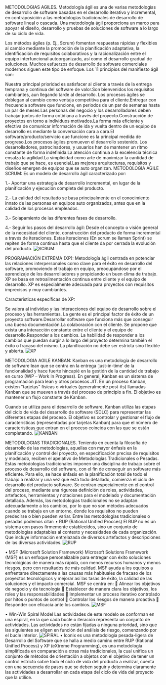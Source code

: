 METODOLOGIAS AGILES.
Metodología ágil es una de varias metodologías de desarrollo de software basadas en el desarrollo iterativo y incremental, en contraposición a las metodologías tradicionales de desarrollo de software lineal o cascada. Una metodología ágil proporciona un marco para apoyar el diseño, desarrollo y pruebas de soluciones de software a lo largo de su ciclo de vida.

Los métodos ágiles (p. Ej., Scrum) fomentan respuestas rápidas y flexibles al cambio mediante la promoción de la planificación adaptativa, la identificación de requisitos colaborativos y la racionalización entre el equipo interfuncional autoorganizado, así como el desarrollo gradual de soluciones. Muchos esfuerzos de desarrollo de software comerciales modernos siguen este tipo de enfoque.
Los 11 principios del manifiesto ágil son:

Nuestra principal prioridad es satisfacer al cliente a través de la entrega temprana y continua del software de valor.Son bienvenidos los requisitos cambiantes, aun llegando tarde al desarrollo. Los procesos ágiles se doblegan al cambio como ventaja competitiva para el cliente.Entregar con frecuencia software que funcione, en periodos de un par de semanas hasta un par de meses.Las personas del negocio y los desarrolladores deben trabajar juntos de forma cotidiana a través del proyecto.Construcción de proyectos en torno a individuos motivados.La forma más eficiente y efectiva de comunicar información de ida y vuelta dentro de un equipo de desarrollo es mediante la conversación cara a cara.El software/producto/servicio que funcione es la principal medida de progreso.Los procesos ágiles promueven el desarrollo sostenido. Los desarrolladores, patrocinadores, y usuarios han de mantener un ritmo constante de forma indefinida.La atención continua a la excelencia técnica ensalza la agilidad.La simplicidad como arte de maximizar la cantidad de trabajo que se hace, es esencial.Las mejores arquitecturas, requisitos y diseños emergen de equipos que se auto organizan.
METODOLOGIA AGILE SCRUM:
Es un modelo de desarrollo ágil caracterizado por:

1.- Aportar una estrategia de desarrollo incremental, en lugar de la planificación y ejecución completa del producto.

2.- La calidad del resultado se basa principalmente en el conocimiento innato de las personas en equipos auto organizados, antes que en la calidad de los procesos empleados.

3.- Solapamiento de las diferentes fases de desarrollo.

4.- Seguir los pasos del desarrollo ágil: Desde el concepto o visión general de la necesidad del cliente, construcción del producto de forma incremental a través de iteraciones. Estas iteraciones (En scrum se llaman Sprint) se repiten de forma continua hasta que el cliente da por cerrada la evolución del producto.
![SCRUM](https://blog.conectart.com/wp-content/uploads/2016/11/grafico_scrum.jpg)

PROGRAMACIÓN EXTREMA (XP):
Metodología ágil centrada en potenciar las relaciones interpersonales como clave para el éxito en desarrollo del software, promoviendo el trabajo en equipo, preocupándose por el aprendizaje de los desarrolladores y propiciando un buen clima de trabajo.
XP se basa en retroalimentación continua entre cliente y el equipo de desarrollo. XP es especialmente adecuada para proyectos con requisitos imprecisos y muy cambiantes.

Características específicas de XP:

Se valora al individuo y las interacciones del equipo de desarrollo sobre el proceso y las herramientas. La gente es el principal factor de éxito de un proyecto software.Desarrollar software que funciona más que conseguir una buena documentación.La colaboración con el cliente. Se propone que exista una interacción constante entre el cliente y el equipo de desarrollo.Responder a los cambios. La habilidad de responder a los cambios que puedan surgir a lo largo del proyecto determina también el éxito o fracaso del mismo. La planificación no debe ser estricta sino flexible y abierta.
![XP](https://blog.conectart.com/wp-content/uploads/2016/11/grafico_xp.jpg)

METODOLOGIA AGILE KANBAN:
Kanban es una metodología de desarrollo de software lean que se centra en la entrega ‘just-in-time’ de la funcionalidad y hace fuerte hincapié en la gestión de la cantidad de trabajo en curso (WIP – Work In Progress).
En general, Kanban es un sistema de programación para lean y otros procesos JIT. En un proceso Kanban, existen "tarjetas" físicas o virtuales (generalmente post-its) llamadas Kanban que se mueven a través del proceso de principio a fin. El objetivo es mantener un flujo constante de Kanban.

Cuando se utiliza para el desarrollo de software, Kanban utiliza las etapas del ciclo de vida del desarrollo de software (SDLC) para representar las diferentes etapas del proceso. El objetivo es controlar y gestionar el flujo de características (representadas por tarjetas Kanban) para que el número de características que entran en el proceso coincida con las que se están completando.
![KANBAN](https://blog.conectart.com/wp-content/uploads/2016/11/Sin-t%C3%ADtulo-1.jpg)

METODOLOGIAS TRADICIONALES.
Teniendo en cuenta la filosofía de desarrollo de las metodologías, aquellas con mayor  énfasis  en  la  planificación  y  control  del  proyecto,  en  especificación precisa  de  requisitos  y  modelado,  reciben  el  apelativo  de  Metodologías Tradicionales o Pesadas. Estas  metodologías  tradicionales  imponen  una  disciplina  de  trabajo  sobre  el proceso  de  desarrollo  del  software, con  el  fin  de  conseguir  un software  más eficiente. Para ello, se hace énfasis en la planificación total de todo el trabajo a realizar y una vez que está todo detallado, comienza el ciclo de desarrollo del producto  software.  Se  centran  especialmente  en  el  control  del  proceso, mediante  una  rigurosa  definición  de  roles,  actividades,  artefactos, herramientas  y  notaciones  para  el  modelado  y  documentación  detallada. Además,  las  metodologías  tradicionales  no  se  adaptan  adecuadamente  a  los cambios,  por  lo  que  no  son  métodos  adecuados  cuando  se  trabaja  en  un entorno, donde los requisitos no pueden predecirse o bien pueden variar. Entre las metodologías tradicionales o pesadas podemos citar: 
• RUP (Rational Unified Procces) El  RUP  no  es  un  sistema  con pasos  firmemente  establecidos,  sino  un conjunto  de  metodologías  adaptables  al  contexto  y  necesidades  de cada  organización.  Que  incluye  información  entrelazada  de  diversos artefactos y descripciones de las diversas actividades.
![RUP](https://dtyoc.files.wordpress.com/2016/05/fases-rup.jpg)

  • MSF (Microsoft Solution Framework) Microsoft  Solutions  Framework  (MSF)  es  un  enfoque  personalizable para entregar con éxito soluciones tecnológicas de manera más rápida, con menos recursos humanos y menos riesgos, pero con resultados de más calidad. MSF ayuda a los equipos a enfrentarse directamente a las causas  más  habituales  de  fracaso  de  los  proyectos  tecnológicos  y mejorar así las tasas de éxito, la calidad de las soluciones y el impacto comercial.
   MSF se centra en:   Alinear los objetivos de negocio y de tecnología   Establecer  de  manera  clara  los  objetivos,  los  roles  y  las responsabilidades   Implementar  un  proceso  iterativo  controlado  por  hitos  o puntos de control   Controlar los riesgos de manera proactiva   Responder con eficacia ante los cambios.
![MSF](https://santimacnet.files.wordpress.com/2010/12/msf-diagrama.png)

  • Win-Win Spiral Model Las actividades de este modelo se conforman en una espiral, en la que cada  bucle  o  iteración  representa  un  conjunto  de  actividades.  Las actividades no están fijadas a ninguna prioridad, sino que las siguientes se  eligen  en  función  del  análisis  de  riesgo,  comenzando  por  el  bucle interior.
  ![SPIRAL](http://2.bp.blogspot.com/_terVwldR4Pw/S9y7LTYy-KI/AAAAAAAAABg/5SCHZXKMiso/s1600/incrementalfg.png)
  • Iconix  es  una  metodología  pesada-ligera  de  Desarrollo  del  Software  que  se halla  a  medio  camino  entre  RUP  (Rational  Unified  Process)  y  XP (eXtreme  Programming),  es  una  metodología  simplificada  en comparación a otras más tradicionales, la cual  unifica un conjunto de métodos de orientación a objetos con el objetivo de tener un control estricto sobre todo el ciclo de vida del producto a realizar, cuenta con una secuencia de  pasos  que  se  deben seguir  y  determina claramente las  actividades  a  desarrollar  en  cada  etapa  del  ciclo  de  vida  del proyecto que la utilice.
  


